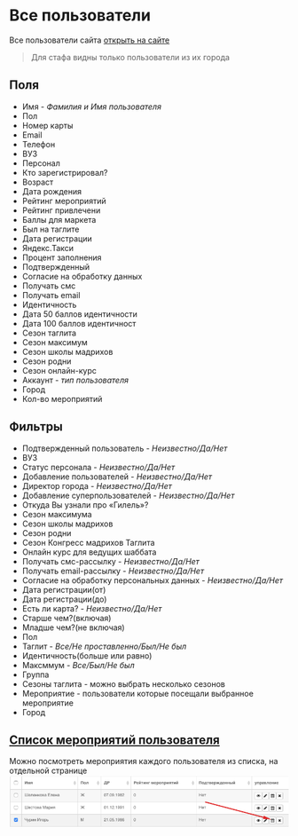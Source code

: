 #  Все пользователи
Все пользователи сайта [открыть на сайте](http://club.hillel.ru/accounts/) 
> Для стафа видны только пользователи из их города 

## Поля
* Имя - *Фамилия и Имя пользователя*
* Пол 
* Номер карты
* Email
* Телефон
* ВУЗ
* Персонал
* Кто зарегистрировал?
* Возраст
* Дата рождения
* Рейтинг мероприятий
* Рейтинг привлечени
* Баллы для маркета
* Был на таглите
* Дата регистрации
* Яндекс.Такси
* Процент заполнения
* Подтвержденный
* Согласие на обработку данных
* Получать смс
* Получать email
* Идентичность
* Дата 50 баллов идентичности
* Дата 100 баллов идентичност
* Сезон таглита
* Сезон максимум
* Сезон школы мадрихов
* Сезон родни
* Сезон онлайн-курс
* Аккаунт - *тип пользователя*
* Город
* Кол-во мероприятий

## Фильтры
* Подтвержденный пользователь - *Неизвестно/Да/Нет*
* ВУЗ
* Статус персонала - *Неизвестно/Да/Нет*
* Добавление пользователей - *Неизвестно/Да/Нет*
* Директор города - *Неизвестно/Да/Нет*
* Добавление суперпользователей - *Неизвестно/Да/Нет*
* Откуда Вы узнали про «Гилель»?
* Сезон максимума
* Сезон школы мадрихов
* Сезон родни
* Сезон Конгресс мадрихов Таглита
* Онлайн курс для ведущих шаббата
* Получать смс-рассылку - *Неизвестно/Да/Нет*
* Получать email-рассылку - *Неизвестно/Да/Нет*
* Согласие на обработку персональных данных - *Неизвестно/Да/Нет*
* Дата регистрации(от)
* Дата регистрации(до)
* Есть ли карта? - *Неизвестно/Да/Нет*
* Старше чем?(включая)
* Младше чем?(не включая)
* Пол
* Таглит - *Все/Не проставленно/Был/Не был*
* Идентичность(больше или равно)
* Максммум - *Все/Был/Не был*
* Группа
* Сезоны таглита - можно выбрать несколько сезонов
* Мероприятие - пользователи которые посещали выбранное мероприятие
* Город

## [Список мероприятий пользователя](/users/USER_EVENTS.md)
Можно посмотреть мероприятия каждого пользователя из списка, на отдельной странице
![image](/users/img/user_event_icon.png)
